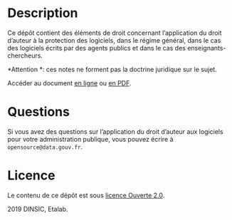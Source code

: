 
# Description

Ce dépôt contient des éléments de droit concernant l’application du
droit d’auteur à la protection des logiciels, dans le régime général,
dans le cas des logiciels écrits par des agents publics et dans le cas
des enseignants-chercheurs.

\*Attention \*: ces notes ne forment pas la doctrine juridique sur le sujet.

Accéder au document [en ligne](droit-auteur-logiciel.md) ou [en PDF](droit-auteur-logiciel.pdf).


# Questions

Si vous avez des questions sur l’application du droit d’auteur aux
logiciels pour votre administration publique, vous pouvez écrire à
`opensource@data.gouv.fr`.


# Licence

Le contenu de ce dépôt est sous [licence Ouverte 2.0](LICENSE.md).

2019 DINSIC, Etalab.


